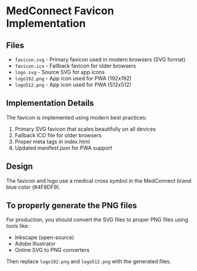 # MedConnect Favicon Implementation

## Files
- `favicon.svg` - Primary favicon used in modern browsers (SVG format)
- `favicon.ico` - Fallback favicon for older browsers
- `logo.svg` - Source SVG for app icons
- `logo192.png` - App icon used for PWA (192x192)
- `logo512.png` - App icon used for PWA (512x512)

## Implementation Details
The favicon is implemented using modern best practices:
1. Primary SVG favicon that scales beautifully on all devices
2. Fallback ICO file for older browsers
3. Proper meta tags in index.html
4. Updated manifest.json for PWA support

## Design
The favicon and logo use a medical cross symbol in the MedConnect brand blue color (#4F9DF9).

## To properly generate the PNG files
For production, you should convert the SVG files to proper PNG files using tools like:
- Inkscape (open-source)
- Adobe Illustrator
- Online SVG to PNG converters

Then replace `logo192.png` and `logo512.png` with the generated files. 